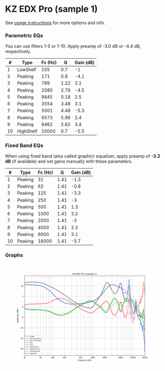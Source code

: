 # KZ EDX Pro (sample 1)
See [usage instructions](https://github.com/jaakkopasanen/AutoEq#usage) for more options and info.

### Parametric EQs
You can use filters 1-5 or 1-10. Apply preamp of -3.0 dB or -4.4 dB, respectively.

|   # | Type      |   Fc (Hz) |    Q |   Gain (dB) |
|-----|-----------|-----------|------|-------------|
|   1 | LowShelf  |       105 | 0.7  |        -1   |
|   2 | Peaking   |       171 | 0.8  |        -4.1 |
|   3 | Peaking   |       789 | 1.22 |         3.1 |
|   4 | Peaking   |      2080 | 2.78 |        -4.5 |
|   5 | Peaking   |      9845 | 0.18 |         2.5 |
|   6 | Peaking   |      3554 | 3.48 |         3.1 |
|   7 | Peaking   |      5001 | 4.48 |        -5.3 |
|   8 | Peaking   |      6573 | 5.98 |         2.4 |
|   9 | Peaking   |      9462 | 2.62 |         3.4 |
|  10 | HighShelf |     10000 | 0.7  |        -5.5 |

### Fixed Band EQs
When using fixed band (also called graphic) equalizer, apply preamp of **-3.2 dB** (if available) and set gains manually with these parameters.

|   # | Type    |   Fc (Hz) |    Q |   Gain (dB) |
|-----|---------|-----------|------|-------------|
|   1 | Peaking |        31 | 1.41 |        -1.3 |
|   2 | Peaking |        62 | 1.41 |        -0.8 |
|   3 | Peaking |       125 | 1.41 |        -3.3 |
|   4 | Peaking |       250 | 1.41 |        -3   |
|   5 | Peaking |       500 | 1.41 |         1.3 |
|   6 | Peaking |      1000 | 1.41 |         3.2 |
|   7 | Peaking |      2000 | 1.41 |        -3   |
|   8 | Peaking |      4000 | 1.41 |         2.3 |
|   9 | Peaking |      8000 | 1.41 |         3.1 |
|  10 | Peaking |     16000 | 1.41 |        -5.7 |

### Graphs
![](./KZ%20EDX%20Pro%20(sample%201).png)
